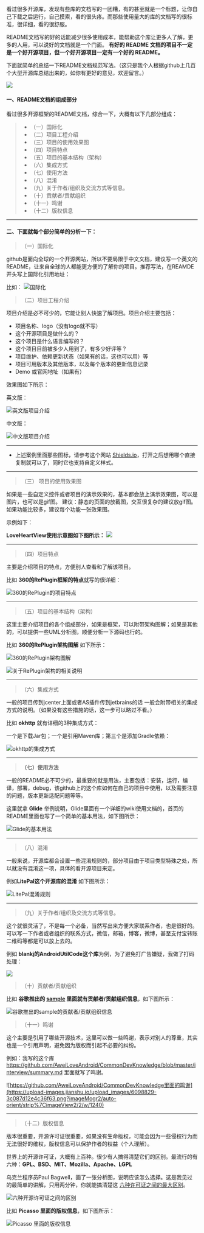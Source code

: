 看过很多开源库，发现有些库的文档写的一团糟，有的甚至就是一个标题，让你自己下载之后运行，自己摸索，看的很头疼。而那些使用量大的库的文档写的很标准，很详细，看的很舒服。

README文档写的好的话能减少很多使用成本，能帮助这个库让更多人了解，更多的人用，可以说好的文档就是一个门面。
**有好的 README 文档的项目不一定是一个好开源项目，但一个好开源项目一定有一个好的 README。**

下面就简单的总结一下README文档规范写法。（这只是我个人根据github上几百个大型开源库总结出来的，如你有更好的意见，欢迎留言。）

![](http://upload-images.jianshu.io/upload_images/6098829-9c4018b9d5b83c90.png?imageMogr2/auto-orient/strip%7CimageView2/2/w/1240)


#### 一、README文档的组成部分

看过很多开源框架的README文档，综合一下，大概有以下几部分组成：

> * （一）国际化
> * （二）项目工程介绍
> * （三）项目的使用效果图
> * （四）项目特点
> * （五）项目的基本结构（架构）
> * （六）集成方式
> * （七）使用方法
> * （八）混淆
> * （九）关于作者/组织及交流方式等信息。
> * （十）贡献者/贡献组织
> * （十一）鸣谢
> * （十二）版权信息

----

#### 二、下面就每个部分简单的分析一下：

> （一）国际化

github是面向全球的一个开源网站，所以不要局限于中文文档，建议写一个英文的README，让来自全球的人都能更方便的了解你的项目。推荐写法，在REAMDE开头写上国际化引用地址：

比如：
![国际化](https://upload-images.jianshu.io/upload_images/6098829-637dbfeb95d2b359.png?imageMogr2/auto-orient/strip%7CimageView2/2/w/1240)




> （二）项目工程介绍

项目介绍是必不可少的，它能让别人快速了解项目。项目介绍主要包括：
* 项目名称、logo（没有logo就不写）
* 这个开源项目是做什么的？
* 这个项目是什么语言编写的？
* 这个项目目前被多少人用到了，有多少好评等？
* 项目维护、依赖更新状态（如果有的话，这也可以用）等
* 项目可用版本及其他版本，以及每个版本的更新信息记录
* Demo 或官网地址（如果有）

效果图如下所示：

英文版：

![英文版项目介绍](https://upload-images.jianshu.io/upload_images/6098829-548813a50d4c5fee.png?imageMogr2/auto-orient/strip%7CimageView2/2/w/1240)


中文版：

![中文版项目介绍](https://upload-images.jianshu.io/upload_images/6098829-88f5e591bc1e96fd.png?imageMogr2/auto-orient/strip%7CimageView2/2/w/1240)

----

* 上述案例里面那些图标，请参考这个网站 [Shields.io](http://shields.io/)，打开之后想用哪个直接复制就可以了，同时它也支持自定义样式。

----

> （三） 项目的使用效果图

如果是一些自定义控件或者项目的演示效果的，基本都会放上演示效果图，可以是图片，也可以是gif图。
建议：静态的页面的放截图，交互很复杂的建议放gif图。 如果功能比较多，建议每个功能一张效果图。

示例如下：

**LoveHeartView使用示意图如下图所示：**
![](http://upload-images.jianshu.io/upload_images/6098829-79dedf212cd6bb20.gif?imageMogr2/auto-orient/strip)

----

> （四）项目特点

主要是介绍项目的特点，方便别人查看和了解该项目。

比如 **360的RePlugin框架的特点**就写的很详细：

![360的RePlugin的项目特点](https://upload-images.jianshu.io/upload_images/6098829-6662a9fe48a1927f.png?imageMogr2/auto-orient/strip%7CimageView2/2/w/1240)

----

> （五）项目的基本结构（架构）

这里主要介绍项目的各个组成部分，如果是框架，可以附带架构图解；如果是其他的，可以提供一些UML分析图，顺便分析一下源码也行的。

比如 **360的RePlugin架构图解** 如下所示：

![360的RePlugin架构图解](http://upload-images.jianshu.io/upload_images/6098829-54f47c3c98a123f8.png?imageMogr2/auto-orient/strip%7CimageView2/2/w/1240)

![关于RePlugin架构的相关说明](https://upload-images.jianshu.io/upload_images/6098829-be8c24616dfcfafd.png?imageMogr2/auto-orient/strip%7CimageView2/2/w/1240)


----

> （六）集成方式

一般的项目传到jcenter上面或者AS插件传到jetbrains的话 一般会附带相关的集成方式的说明。（如果没有这些措施的话，这一步可以略过不看。）

比如 **okhttp** 就有详细的3种集成方式：

一个是下载Jar包；一个是引用Maven库；第三个是添加Gradle依赖：

![okhttp的集成方式](https://upload-images.jianshu.io/upload_images/6098829-31ba42f890757446.png?imageMogr2/auto-orient/strip%7CimageView2/2/w/1240)


----

> **（七）使用方法**

一般的README必不可少的，最重要的就是用法，主要包括：安装，运行，编译，部署，debug，该github上的这个库如何在自己的项目中使用，以及需要注意的问题，版本更新适配问题等等。

这里就拿 **Glide** 举例说明，Glide里面有一个详细的wiki使用文档的，首页的README里面也写了一个简单的基本用法，如下图所示：

![Glide的基本用法](https://upload-images.jianshu.io/upload_images/6098829-d5f952798ab4644e.png?imageMogr2/auto-orient/strip%7CimageView2/2/w/1240)

----

> （八）混淆

一般来说，开源库都会设置一些混淆规则的，部分项目由于项目类型特殊之处，所以就没有混淆这一项，具体的看开源项目来定。

例如**LitePal这个开源库的混淆** 如下图所示：

![LitePal混淆规则](https://upload-images.jianshu.io/upload_images/6098829-a7b9509d9c779e5c.png?imageMogr2/auto-orient/strip%7CimageView2/2/w/1240)

----

> （九）关于作者/组织及交流方式等信息。

这个就很灵活了，不是每一个必备，当然写出来方便大家联系作者，也是很好的。可以写一下作者或者组织的联系方式，微信，邮箱，博客，微博，甚至支付宝转账二维码等都是可以放上去的。

例如 **blankj的AndroidUtilCode这个库**为例，为了避免打广告嫌疑，我做了打码处理：

![](https://upload-images.jianshu.io/upload_images/6098829-254508dbb30b7209.png?imageMogr2/auto-orient/strip%7CimageView2/2/w/1240)

> （十）贡献者/贡献组织

比如 **谷歌推出的 [sample](https://github.com/googlesamples/android-architecture) 里面就有贡献者/贡献组织信息**，如下图所示：

![谷歌推出的sample的贡献者/贡献组织信息](https://upload-images.jianshu.io/upload_images/6098829-0d7345df341a1465.png?imageMogr2/auto-orient/strip%7CimageView2/2/w/1240)

> （十一）鸣谢

这个主要是引用了哪些开源技术，这里可以做一些鸣谢，表示对别人的尊重，其实也是一个引用声明，避免因为版权而引起不必要的纠纷。

例如：我写的这个库 https://github.com/AweiLoveAndroid/CommonDevKnowledge/blob/master/interview/summary.md  里面就写了鸣谢。

![https://github.com/AweiLoveAndroid/CommonDevKnowledge里面的鸣谢](https://upload-images.jianshu.io/upload_images/6098829-3c087d12e4c36f63.png?imageMogr2/auto-orient/strip%7CimageView2/2/w/1240)


----

> （十二）版权信息

版本很重要，开源许可证很重要，如果没有生命版权，可能会因为一些侵权行为而无法很好的维权，版权信息可以保护作者的权益（个人理解）。

世界上的开源许可证，大概有上百种。很少有人搞得清楚它们的区别。最流行的有六种：**GPL、BSD、MIT、Mozilla、Apache、LGPL**

乌克兰程序员Paul Bagwell，画了一张分析图，说明应该怎么选择。这是我见过的最简单的讲解，只用两分钟，你就能搞清楚这 [六种许可证之间的最大区别](http://www.ruanyifeng.com/blog/2011/05/how_to_choose_free_software_licenses.html)。

![六种开源许可证之间的区别](https://upload-images.jianshu.io/upload_images/6098829-2bbe539c752db104.png?imageMogr2/auto-orient/strip%7CimageView2/2/w/1240)

比如 **Picasso 里面的版权信息**，如下图所示：

![Picasso 里面的版权信息](https://upload-images.jianshu.io/upload_images/6098829-51924243fe916e75.png?imageMogr2/auto-orient/strip%7CimageView2/2/w/1240)
